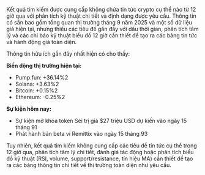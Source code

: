 Kết quả tìm kiếm được cung cấp không chứa tin tức crypto cụ thể nào từ 12 giờ qua với phân tích kỹ thuật chi tiết và định dạng được yêu cầu. Thông tin có sẵn bao gồm tổng quan thị trường tháng 9 năm 2025 và một số dữ liệu giá hiện tại, nhưng thiếu các tiêu đề gần đây với dấu thời gian, phân tích tâm lý và các chỉ báo kỹ thuật biểu đồ 12 giờ cần thiết để tạo ra các bảng tin tức và hành động giá toàn diện.

Thông tin hữu ích gần đây nhất hiện có cho thấy:

**Biến động thị trường hiện tại:**
- Pump.fun: +36.14%2
- Solana: +3.63%2
- Bitcoin: +0.15%2
- Ethereum: -0.25%2

**Sự kiện hôm nay:**
- Sự kiện mở khóa token Sei trị giá $27 triệu USD dự kiến vào ngày 15 tháng 91
- Phát hành bản beta ví Remittix vào ngày 15 tháng 93

Tuy nhiên, kết quả tìm kiếm không cung cấp các tiêu đề tin tức cụ thể trong 12 giờ qua, phân tích tâm lý chi tiết, đánh giá tác động hoặc phân tích biểu đồ kỹ thuật (RSI, volume, support/resistance, tín hiệu MA) cần thiết để tạo ra các bảng thông tin chi tiết về thị trường toàn diện như yêu cầu.